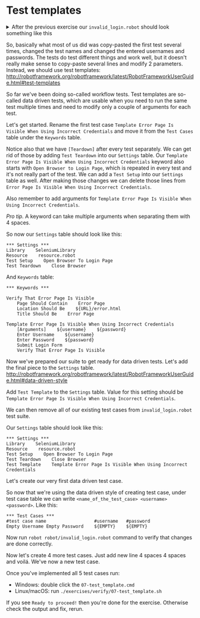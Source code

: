 # Test templates

<details>
    <summary>After the previous exercise our <code>invalid_login.robot</code>
    should look something like this</summary>

```
*** Settings ***
Library    SeleniumLibrary
Resource    resource.robot

*** Variables ***

*** Test Cases ***

Error Page Should Be Visible After Invalid Login With Empty And Space
    Open Browser To Login Page
    Enter Username    ${EMPTY}
    Enter Password    ${SPACE*2}
    Submit Login Form
    Verify That Error Page Is Visible
    [Teardown]    Close Browser

Error Page Should Be Visible After Invalid Login With Valid Username And Invalid Password
    Open Browser To Login Page
    Enter Username    ${USERNAME}
    Enter Password    asdsadsa
    Submit Login Form
    Verify That Error Page Is Visible
    [Teardown]    Close Browser

Error Page Should Be Visible After Invalid Login With Invalid Username And Valid Password
    Open Browser To Login Page
    Enter Username    asdsadsa
    Enter Password    ${PASSWORD}
    Submit Login Form
    Verify That Error Page Is Visible
    [Teardown]    Close Browser

*** Keywords ***

Verify That Error Page Is Visible
    Page Should Contain    Error Page
    Location Should Be    ${URL}/error.html
    Title Should Be    Error Page
```

</details>

So, basically what most of us did was copy-pasted the first test several times, changed the test names
and changed the entered usernames and passwords. The tests do test different things and work well, but it
doesn't really make sense to copy-paste several lines and modify 2 parameters. Instead, we should use
test templates: http://robotframework.org/robotframework/latest/RobotFrameworkUserGuide.html#test-templates

So far we've been doing so-called workflow tests. Test templates are so-called data driven tests, which are
usable when you need to run the same test multiple times and need to modify only a couple of arguments for
each test.

Let's get started. Rename the first test case `Template Error Page Is Visible When Using Incorrect Credentials`
and move it from the `Test Cases` table under the `Keywords` table.

Notice also that we have `[Teardown]` after every test separately. We can get rid of those by adding `Test Teardown`
into our `Settings` table. Our `Template Error Page Is Visible When Using Incorrect Credentials` keyword also
starts with `Open Browser to Login Page`, which is repeated in every test and it's not really part of the test. We
can add a `Test Setup` into our `Settings` table as well. After making those changes we can delete those lines
from `Error Page Is Visible When Using Incorrect Credentials`.

Also remember to add arguments for `Template Error Page Is Visible When Using Incorrect Credentials`.

*Pro tip.* A keyword can take multiple arguments when separating them with 4 spaces.

So now our `Settings` table should look like this:

```
*** Settings ***
Library    SeleniumLibrary
Resource    resource.robot
Test Setup    Open Browser To Login Page
Test Teardown    Close Browser
```

And `Keywords` table:

```
*** Keywords ***

Verify That Error Page Is Visible
    Page Should Contain    Error Page
    Location Should Be    ${URL}/error.html
    Title Should Be    Error Page

Template Error Page Is Visible When Using Incorrect Credentials
    [Arguments]    ${username}    ${password}
    Enter Username    ${username}
    Enter Password    ${password}
    Submit Login Form
    Verify That Error Page Is Visible
```


Now we've prepared our suite to get ready for data driven tests. Let's add the final piece to the `Settings` table.
http://robotframework.org/robotframework/latest/RobotFrameworkUserGuide.html#data-driven-style

Add `Test Template` to the `Settings` table. Value for this setting should be
`Template Error Page Is Visible When Using Incorrect Credentials`.

We can then remove all of our existing test cases from `invalid_login.robot` test suite.

Our `Settings` table should look like this:

```
*** Settings ***
Library    SeleniumLibrary
Resource    resource.robot
Test Setup    Open Browser To Login Page
Test Teardown    Close Browser
Test Template    Template Error Page Is Visible When Using Incorrect Credentials
```

Let's create our very first data driven test case.

So now that we're using the data driven style of creating test case, under test case table we can write `<name_of_the_test_case> <username> <password>`. Like this:

```
*** Test Cases ***
#test case name                  #username   #password
Empty Username Empty Password    ${EMPTY}    ${EMPTY}
```

Now run `robot robot/invalid_login.robot` command to verify that changes are done correctly.

Now let's create 4 more test cases. Just add new line <name of the test case> 4 spaces <username> 4 spaces <password> and voilá. We've now a new test case.

Once you've implemented all 5 test cases run:

  - Windows: double click the `07-test_template.cmd`
  - Linux/macOS: run `./exercises/verify/07-test_template.sh`

If you see `Ready to proceed!` then you're done for the exercise. Otherwise check the output and fix, rerun.
